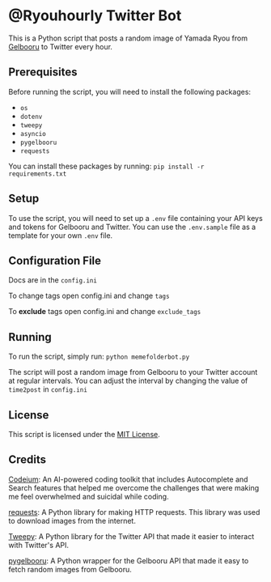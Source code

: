 # @Ryouhourly Twitter Bot

This is a Python script that posts a random image of Yamada Ryou from [Gelbooru](https://gelbooru.com/) to Twitter every hour.

## Prerequisites

Before running the script, you will need to install the following packages:

- `os`
- `dotenv`
- `tweepy`
- `asyncio`
- `pygelbooru`
- `requests`

You can install these packages by running:
`pip install -r requirements.txt`

## Setup

To use the script, you will need to set up a `.env` file containing your API keys and tokens for Gelbooru and Twitter. You can use the `.env.sample` file as a template for your own `.env` file.

## Configuration File

Docs are in the  `config.ini`

To change tags open config.ini and change `tags`

To **exclude** tags open config.ini and change `exclude_tags`

## Running

To run the script, simply run:
`python memefolderbot.py`

The script will post a random image from Gelbooru to your Twitter account at regular intervals. You can adjust the interval by changing the value of `time2post` in `config.ini`

## License

This script is licensed under the [MIT License](LICENSE).

## Credits

[Codeium](https://codeium.com/): An AI-powered coding toolkit that includes Autocomplete and Search features that helped me overcome the challenges that were making me feel overwhelmed and suicidal while coding.

[requests](https://github.com/psf/requests): A Python library for making HTTP requests. This library was used to download images from the internet.

[Tweepy](https://www.tweepy.org/): A Python library for the Twitter API that made it easier to interact with Twitter's API.

[pygelbooru](https://github.com/rainyDayDevs/pygelbooru): A Python wrapper for the Gelbooru API that made it easy to fetch random  images from Gelbooru.
